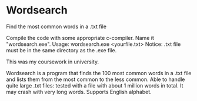 # Wordsearch
Find the most common words in a .txt file

Compile the code with some appropriate c-compiler.
Name it "wordsearch.exe".
Usage: wordsearch.exe <yourfile.txt>
Notice: .txt file must be in the same directory as the .exe file.

This was my coursework in university.

Wordsearch is a program that finds the 100 most common words in
a .txt file and lists them from the most common to the less common.
Able to handle quite large .txt files: tested with a file with about
1 million words in total. It may crash with very long words.
Supports English alphabet.

